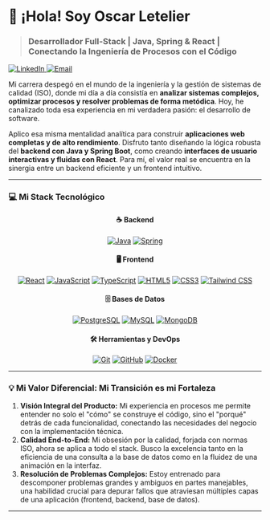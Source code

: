 # 👋 ¡Hola! Soy Oscar Letelier

> ### Desarrollador Full-Stack | Java, Spring & React | Conectando la Ingeniería de Procesos con el Código

<p align="left">
  <a href="URL_DE_TU_LINKEDIN" target="_blank">
    <img src="https://img.shields.io/badge/LinkedIn-0077B5?style=for-the-badge&logo=linkedin&logoColor=white" alt="LinkedIn"/>
  </a>
  <a href="mailto:TU_CORREO@gmail.com" target="_blank">
    <img src="https://img.shields.io/badge/Email-D14836?style=for-the-badge&logo=gmail&logoColor=white" alt="Email"/>
  </a>
</p>

Mi carrera despegó en el mundo de la ingeniería y la gestión de sistemas de calidad (ISO), donde mi día a día consistía en **analizar sistemas complejos, optimizar procesos y resolver problemas de forma metódica**. Hoy, he canalizado toda esa experiencia en mi verdadera pasión: el desarrollo de software.

Aplico esa misma mentalidad analítica para construir **aplicaciones web completas y de alto rendimiento**. Disfruto tanto diseñando la lógica robusta del **backend con Java y Spring Boot**, como creando **interfaces de usuario interactivas y fluidas con React**. Para mí, el valor real se encuentra en la sinergia entre un backend eficiente y un frontend intuitivo.

---

### 💻 Mi Stack Tecnológico

<div align="center">

#### ☕ Backend
<p>
  <a href="#"><img src="https://img.shields.io/badge/Java-ED8B00?style=for-the-badge&logo=openjdk&logoColor=white" alt="Java"/></a>
  <a href="#"><img src="https://img.shields.io/badge/Spring-6DB33F?style=for-the-badge&logo=spring&logoColor=white" alt="Spring"/></a>
</p>

#### 🖥️ Frontend
<p>
  <a href="#"><img src="https://img.shields.io/badge/React-20232A?style=for-the-badge&logo=react&logoColor=61DAFB" alt="React"/></a>
  <a href="#"><img src="https://img.shields.io/badge/JavaScript-F7DF1E?style=for-the-badge&logo=javascript&logoColor=black" alt="JavaScript"/></a>
  <a href="#"><img src="https://img.shields.io/badge/TypeScript-007ACC?style=for-the-badge&logo=typescript&logoColor=white" alt="TypeScript"/></a>
  <a href="#"><img src="https://img.shields.io/badge/HTML5-E34F26?style=for-the-badge&logo=html5&logoColor=white" alt="HTML5"/></a>
  <a href="#"><img src="https://img.shields.io/badge/CSS3-1572B6?style=for-the-badge&logo=css3&logoColor=white" alt="CSS3"/></a>
  <a href="#"><img src="https://img.shields.io/badge/Tailwind_CSS-38B2AC?style=for-the-badge&logo=tailwind-css&logoColor=white" alt="Tailwind CSS"/></a>
</p>

#### 🗄️ Bases de Datos
<p>
  <a href="#"><img src="https://img.shields.io/badge/PostgreSQL-316192?style=for-the-badge&logo=postgresql&logoColor=white" alt="PostgreSQL"/></a>
  <a href="#"><img src="https://img.shields.io/badge/MySQL-005C84?style=for-the-badge&logo=mysql&logoColor=white" alt="MySQL"/></a>
  <a href="#"><img src="https://img.shields.io/badge/MongoDB-4EA94B?style=for-the-badge&logo=mongodb&logoColor=white" alt="MongoDB"/></a>
</p>

#### 🛠️ Herramientas y DevOps
<p>
  <a href="#"><img src="https://img.shields.io/badge/Git-F05032?style=for-the-badge&logo=git&logoColor=white" alt="Git"/></a>
  <a href="#"><img src="https://img.shields.io/badge/GitHub-100000?style=for-the-badge&logo=github&logoColor=white" alt="GitHub"/></a>
  <a href="#"><img src="https://img.shields.io/badge/Docker-2496ED?style=for-the-badge&logo=docker&logoColor=white" alt="Docker"/></a>
</p>
</div>

---

### 💡 Mi Valor Diferencial: Mi Transición es mi Fortaleza

1.  **Visión Integral del Producto:** Mi experiencia en procesos me permite entender no solo el "cómo" se construye el código, sino el "porqué" detrás de cada funcionalidad, conectando las necesidades del negocio con la implementación técnica.
2.  **Calidad End-to-End:** Mi obsesión por la calidad, forjada con normas ISO, ahora se aplica a todo el stack. Busco la excelencia tanto en la eficiencia de una consulta a la base de datos como en la fluidez de una animación en la interfaz.
3.  **Resolución de Problemas Complejos:** Estoy entrenado para descomponer problemas grandes y ambiguos en partes manejables, una habilidad crucial para depurar fallos que atraviesan múltiples capas de una aplicación (frontend, backend, base de datos).

---
